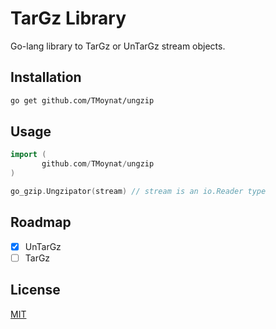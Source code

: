 # TarGz Library

Go-lang library to TarGz or UnTarGz stream objects.

## Installation

```bash
go get github.com/TMoynat/ungzip
```

## Usage

```go
import (
       github.com/TMoynat/ungzip
)

go_gzip.Ungzipator(stream) // stream is an io.Reader type
```
## Roadmap

- [x] UnTarGz
- [ ] TarGz

## License

[MIT](https://choosealicense.com/licenses/mit/)
